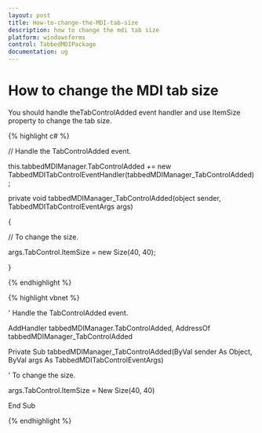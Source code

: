 ```yaml
---
layout: post
title: How-to-change-the-MDI-tab-size
description: how to change the mdi tab size
platform: windowsforms
control: TabbedMDIPackage
documentation: ug
---
```


# How to change the MDI tab size

You should handle theTabControlAdded event handler and use ItemSize property to change the tab size.

{% highlight c# %}



// Handle the TabControlAdded event. 

this.tabbedMDIManager.TabControlAdded += new TabbedMDITabControlEventHandler(tabbedMDIManager_TabControlAdded); 

private void tabbedMDIManager_TabControlAdded(object sender, TabbedMDITabControlEventArgs args) 

{ 

// To change the size. 

args.TabControl.ItemSize = new Size(40, 40); 

}

{% endhighlight %}

{% highlight vbnet %}



' Handle the TabControlAdded event. 

AddHandler tabbedMDIManager.TabControlAdded, AddressOf tabbedMDIManager_TabControlAdded

Private Sub tabbedMDIManager_TabControlAdded(ByVal sender As Object, ByVal args As TabbedMDITabControlEventArgs)

' To change the size. 

args.TabControl.ItemSize = New Size(40, 40)

End Sub


{% endhighlight %}
